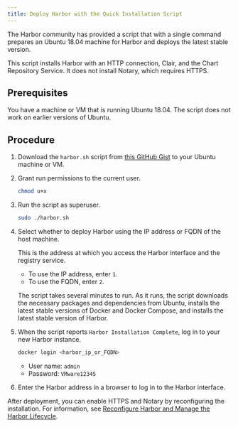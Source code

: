 ```yaml
---
title: Deploy Harbor with the Quick Installation Script
---
```


The Harbor community has provided a script that with a single command prepares an Ubuntu 18.04 machine for Harbor and deploys the latest stable version.

This script installs Harbor with an HTTP connection, Clair, and the Chart Repository Service. It does not install Notary, which requires HTTPS.

## Prerequisites

You have a machine or VM that is running Ubuntu 18.04. The script does not work on earlier versions of Ubuntu.

## Procedure

1. Download the `harbor.sh` script from [this GitHub Gist](https://gist.github.com/kacole2/95e83ac84fec950b1a70b0853d6594dc) to your Ubuntu machine or VM.

1. Grant run permissions to the current user.

    ```sh
    chmod u+x
    ```

1. Run the script as superuser.

    ```sh
    sudo ./harbor.sh
    ```

1. Select whether to deploy Harbor using the IP address or FQDN of the host machine. 

   This is the address at which you access the Harbor interface and the registry service.
   
   - To use the IP address, enter `1`.
   - To use the FQDN, enter `2`.
   
   The script takes several minutes to run. As it runs, the script downloads the necessary packages and dependencies from Ubuntu, installs the latest stable versions of Docker and Docker Compose, and installs the latest stable version of Harbor.
   
1. When the script reports `Harbor Installation Complete`, log in to your new Harbor instance. 

    ```sh
    docker login <harbor_ip_or_FQDN>
    ```
   
    - User name: `admin`
    - Password: `VMware12345`

1. Enter the Harbor address in a browser to log in to the Harbor interface.

After deployment, you can enable HTTPS and Notary by reconfiguring the installation. For information, see [Reconfigure Harbor and Manage the Harbor Lifecycle](../reconfigure-manage-lifecycle.md).